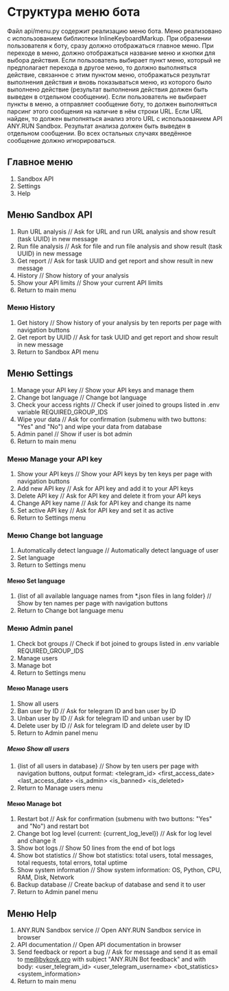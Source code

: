 # Структура меню бота
Файл api/menu.py содержит реализацию меню бота. Меню реализовано с использованием библиотеки InlineKeyboardMarkup. При образении пользователя к боту, сразу должно отображаться главное меню. При переходе в меню, должно отображаться название меню и кнопки для выбора действия.
Если пользователь выбирает пункт меню, который не предполагает перехода в другое меню, то должно выполняться действие, связанное с этим пунктом меню, отображаться результат выполнения действия и вновь показываться меню, из которого было выполнено действие (результат выполнения действия должен быть выведен в отдельном сообщении).
Если пользователь не выбирает пункты в меню, а отправляет сообщение боту, то должен выполняться парсинг этого сообщения на наличие в нём строки URL. Если URL найден, то должен выполняться анализ этого URL с использованием API ANY.RUN Sandbox. Результат анализа должен быть выведен в отдельном сообщении. Во всех остальных случаях введённое сообщение должно игнорироваться.

## Главное меню
1. Sandbox API
2. Settings
3. Help

## Меню Sandbox API
1. Run URL analysis // Ask for URL and run URL analysis and show result (task UUID) in new message
2. Run file analysis // Ask for file and run file analysis and show result (task UUID) in new message
3. Get report // Ask for task UUID and get report and show result in new message
4. History // Show history of your analysis
5. Show your API limits // Show your current API limits
6. Return to main menu

### Меню History
1. Get history // Show history of your analysis by ten reports per page with navigation buttons
2. Get report by UUID // Ask for task UUID and get report and show result in new message
3. Return to Sandbox API menu

## Меню Settings
1. Manage your API key // Show your API keys and manage them
2. Change bot language // Change bot language
3. Check your access rights // Check if user joined to groups listed in .env variable REQUIRED_GROUP_IDS
4. Wipe your data // Ask for confirmation (submenu with two buttons: "Yes" and "No") and wipe your data from database
5. Admin panel // Show if user is bot admin
6. Return to main menu

### Меню Manage your API key
1. Show your API keys // Show your API keys by ten keys per page with navigation buttons    
2. Add new API key // Ask for API key and add it to your API keys
3. Delete API key // Ask for API key and delete it from your API keys
4. Change API key name // Ask for API key and change its name
5. Set active API key // Ask for API key and set it as active
6. Return to Settings menu

### Меню Change bot language
1. Automatically detect language // Automatically detect language of user
2. Set language
3. Return to Settings menu

#### Меню Set language
1. {list of all available language names from *.json files in lang folder} // Show by ten names per page with navigation buttons
2. Return to Change bot language menu

### Меню Admin panel
1. Check bot groups // Check if bot joined to groups listed in .env variable REQUIRED_GROUP_IDS
2. Manage users
3. Manage bot
5. Return to Settings menu

#### Меню Manage users
1. Show all users
2. Ban user by ID // Ask for telegram ID and ban user by ID
3. Unban user by ID // Ask for telegram ID and unban user by ID
4. Delete user by ID // Ask for telegram ID and delete user by ID
5. Return to Admin panel menu

##### Меню Show all users
1. {list of all users in database} // Show by ten users per page with navigation buttons, output format: <telegram_id> <first_access_date> <last_access_date> <is_admin> <is_banned> <is_deleted>
2. Return to Manage users menu

#### Меню Manage bot
1. Restart bot // Ask for confirmation (submenu with two buttons: "Yes" and "No") and restart bot
2. Change bot log level (current: {current_log_level}) // Ask for log level and change it
3. Show bot logs // Show 50 lines from the end of bot logs
4. Show bot statistics // Show bot statistics: total users, total messages, total requests, total errors, total uptime
5. Show system information // Show system information: OS, Python, CPU, RAM, Disk, Network
6. Backup database // Create backup of database and send it to user
7. Return to Admin panel menu

## Меню Help
1. ANY.RUN Sandbox service // Open ANY.RUN Sandbox service in browser   
2. API documentation // Open API documentation in browser
3. Send feedback or report a bug // Ask for message and send it as email to me@bykovk.pro with subject "ANY.RUN Bot feedback" and with body: <message> <user_telegram_id> <user_telegram_username> <bot_statistics> <system_information>
4. Return to main menu